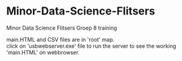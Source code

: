 # Minor-Data-Science-Flitsers
Minor Data Science Flitsers Groep 8 training

main.HTML and CSV files are in 'root' map. <br>
click on 'usbwebserver.exe' file to run the server to see the working 'main.HTML' on webbrowser.
